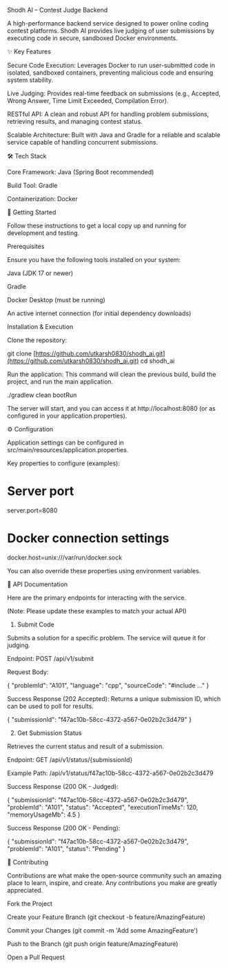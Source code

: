 Shodh AI – Contest Judge Backend

A high-performance backend service designed to power online coding contest platforms. Shodh AI provides live judging of user submissions by executing code in secure, sandboxed Docker environments.

✨ Key Features

Secure Code Execution: Leverages Docker to run user-submitted code in isolated, sandboxed containers, preventing malicious code and ensuring system stability.

Live Judging: Provides real-time feedback on submissions (e.g., Accepted, Wrong Answer, Time Limit Exceeded, Compilation Error).

RESTful API: A clean and robust API for handling problem submissions, retrieving results, and managing contest status.

Scalable Architecture: Built with Java and Gradle for a reliable and scalable service capable of handling concurrent submissions.

🛠️ Tech Stack

Core Framework: Java (Spring Boot recommended)

Build Tool: Gradle

Containerization: Docker

🚀 Getting Started

Follow these instructions to get a local copy up and running for development and testing.

Prerequisites

Ensure you have the following tools installed on your system:

Java (JDK 17 or newer)

Gradle

Docker Desktop (must be running)

An active internet connection (for initial dependency downloads)

Installation & Execution

Clone the repository:

git clone [https://github.com/utkarsh0830/shodh_ai.git](https://github.com/utkarsh0830/shodh_ai.git)
cd shodh_ai


Run the application:
This command will clean the previous build, build the project, and run the main application.

./gradlew clean bootRun


The server will start, and you can access it at http://localhost:8080 (or as configured in your application.properties).

⚙️ Configuration

Application settings can be configured in src/main/resources/application.properties.

Key properties to configure (examples):

# Server port
server.port=8080

# Docker connection settings
docker.host=unix:///var/run/docker.sock


You can also override these properties using environment variables.

🔌 API Documentation

Here are the primary endpoints for interacting with the service.

(Note: Please update these examples to match your actual API)

1. Submit Code

Submits a solution for a specific problem. The service will queue it for judging.

Endpoint: POST /api/v1/submit

Request Body:

{
  "problemId": "A101",
  "language": "cpp",
  "sourceCode": "#include <iostream>..."
}


Success Response (202 Accepted):
Returns a unique submission ID, which can be used to poll for results.

{
  "submissionId": "f47ac10b-58cc-4372-a567-0e02b2c3d479"
}


2. Get Submission Status

Retrieves the current status and result of a submission.

Endpoint: GET /api/v1/status/{submissionId}

Example Path: /api/v1/status/f47ac10b-58cc-4372-a567-0e02b2c3d479

Success Response (200 OK - Judged):

{
  "submissionId": "f47ac10b-58cc-4372-a567-0e02b2c3d479",
  "problemId": "A101",
  "status": "Accepted",
  "executionTimeMs": 120,
  "memoryUsageMb": 4.5
}


Success Response (200 OK - Pending):

{
  "submissionId": "f47ac10b-58cc-4372-a567-0e02b2c3d479",
  "problemId": "A101",
  "status": "Pending"
}


🤝 Contributing

Contributions are what make the open-source community such an amazing place to learn, inspire, and create. Any contributions you make are greatly appreciated.

Fork the Project

Create your Feature Branch (git checkout -b feature/AmazingFeature)

Commit your Changes (git commit -m 'Add some AmazingFeature')

Push to the Branch (git push origin feature/AmazingFeature)

Open a Pull Request

